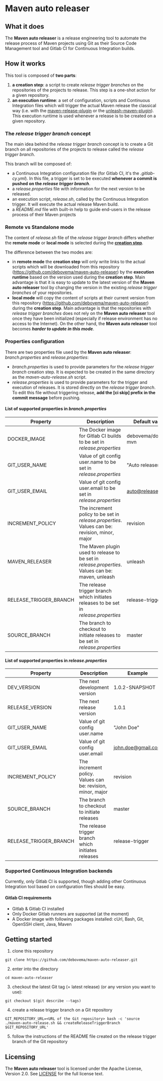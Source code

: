 # Maven auto releaser

## What it does

The **Maven auto releaser** is a release engineering tool to automate the release process of Maven projects using Git as their Source Code Management tool and Gitlab CI for Continuous Integration builds.

## How it works

This tool is composed of **two parts**:

1. **a creation step**: a script to create *release trigger branches* on the repositories of the projects to release. This step is a one-shot action for a given repository.
2. **an execution runtime**: a set of configuration, scripts and Continuous Integration files which will trigger the actual Maven release the classical way (i.e. with the [maven-release-plugin](http://maven.apache.org/maven-release/maven-release-plugin) or the [unleash-maven-plugin](https://github.com/shillner/unleash-maven-plugin)). This execution runtime is used whenever a release is to be created on a given repository.

### The *release trigger branch* concept

The main idea behind the *release trigger branch* concept is to create a Git branch on all repositories of the projects to release called the *release trigger branch*.

This branch will be composed of:
* a Continuous Integration configuration file (for Gitlab CI, it's the *.gitlab-cy.yml*). In this file, a trigger is set to be executed **whenever a commit is pushed on the _release trigger branch_**.
* a *release.properties* file with information for the next version to be released.
* an execution script, *release.sh*, called by the Continuous Integration trigger. It will execute the actual release Maven build.
* a *README.md* file with built-in help to guide end-users in the release process of their Maven projects

### Remote vs Standalone mode

The content of *release.sh* file of the *release trigger branch* differs whether the **remote mode** or **local mode** is selected during the [**creation step**](#how-it-works).

The difference between the two modes are:
* in **remote mode** the **creation step** will only write links to the actual scripts which will be downloaded from this repository (https://github.com/debovema/maven-auto-releaser) by the **execution runtime** based on the version used during the **creation step**.
Main advantage is that it is easy to update to the latest version of the **Maven auto releaser** tool by changing the version in the existing *release trigger branches* of your repositories.
* **local mode** will copy the content of scripts at their current version from this repository (https://github.com/debovema/maven-auto-releaser) during the **creation step**.
Main advantage is that the repositories with *release trigger branches* does not rely on the **Maven auto releaser** tool once they have been initialized (especially if release environment has no access to the Internet). On the other hand, the **Maven auto releaser** tool becomes ***harder to update in this mode***.

### Properties configuration

There are two properties file used by the **Maven auto releaser**: *branch.properties* and *release.properties*:
* *branch.properties* is used to provide parameters for the *release trigger branch* creation step. It is expected to be created in the same directory as the *maven-auto-release.sh* script.
* *release.properties* is used to provide parameters for the trigger and execution of releases. It is stored directly on the *release trigger branch*. To edit this file without triggering release, **add the [ci skip] prefix in the commit message** before pushing.

#### List of supported properties in *branch.properties*

| Property                 | Description                                                                                             | Default value       |
|--------------------------|---------------------------------------------------------------------------------------------------------|---------------------|
| DOCKER\_IMAGE            | The Docker image for Gitlab CI builds to be set in *release.properties*                                 | debovema/docker-mvn |
| GIT\_USER\_NAME          | Value of git config user.name to be set in *release.properties*                                         | "Auto releaser"     |
| GIT\_USER\_EMAIL         | Value of git config user.email to be set in *release.properties*                                        | auto@release.io     |
| INCREMENT\_POLICY        | The increment policy to be set in *release.properties*. <br />Values can be: revision, minor, major     | revision            |
| MAVEN\_RELEASER          | The Maven plugin used to release to be set in *release.properties*. <br />Values can be: maven, unleash | unleash             |
| RELEASE\_TRIGGER\_BRANCH | The release trigger branch which initiates releases to be set in *release.properties*                   | release-trigger     |
| SOURCE\_BRANCH           | The branch to checkout to initiate releases to be set in *release.properties*                           | master              |

#### List of supported properties in *release.properties*

| Property                 | Description                                                 | Example            |
|--------------------------|-------------------------------------------------------------|--------------------|
| DEV\_VERSION             | The next development version                                | 1.0.2-SNAPSHOT     |
| RELEASE\_VERSION         | The next release version                                    | 1.0.1              |
| GIT\_USER\_NAME          | Value of git config user.name                               | "John Doe"         |
| GIT\_USER\_EMAIL         | Value of git config user.email                              | john.doe@gmail.com |
| INCREMENT\_POLICY        | The increment policy. Values can be: revision, minor, major | revision           |
| SOURCE\_BRANCH           | The branch to checkout to initiate releases                 | master             |
| RELEASE\_TRIGGER\_BRANCH | The release trigger branch which initiates releases         | release-trigger    |

### Supported **Continuous Integration** backends

Currently, only Gitlab CI is supported, though adding other Continuous Integration tool based on configuration files should be easy.

#### Gitlab CI requirements

* Gitlab & Gitlab CI installed
* Only Docker Gitlab runners are supported (at the moment)
* A Docker image with following packages installed: cUrl, Bash, Git, OpenSSH client, Java, Maven

## Getting started

1. clone this repository

```shell
git clone https://github.com/debovema/maven-auto-releaser.git
```

2. enter into the directory

```shell
cd maven-auto-releaser
```

3. checkout the latest Git tag (= latest release) (or any version you want to use):

```shell
git checkout $(git describe --tags)
```

4. create a release trigger branch on a Git repository

```shell
GIT_REPOSITORY_URL=<URL of the Git repository> bash -c 'source ./maven-auto-release.sh && createReleaseTriggerBranch $GIT_REPOSITORY_URL'
```

5. follow the instructions of the README file created on the release trigger branch of the Git repository

## Licensing

The **Maven auto releaser** tool is licensed under the Apache License, Version 2.0. See [LICENSE](https://github.com/debovema/maven-auto-releaser/blob/master/LICENSE) for the full license text.
